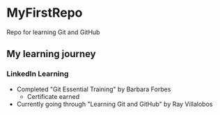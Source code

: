 # __MyFirstRepo__
Repo for learning Git and GitHub
## My learning journey
### LinkedIn Learning
- Completed "Git Essential Training" by Barbara Forbes
  - Certificate earned
- Currently going through "Learning Git and GitHub" by Ray Villalobos
